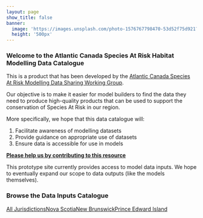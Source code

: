 ```yaml
---
layout: page
show_title: false
banner:
  image: 'https://images.unsplash.com/photo-1576767798470-53d52f75d921?ixlib=rb-4.0.3&ixid=MnwxMjA3fDB8MHxwaG90by1wYWdlfHx8fGVufDB8fHx8&auto=format&fit=crop&w=1160&q=80'
  height: '500px'
---
```


### Welcome to the Atlantic Canada Species At Risk Habitat Modelling Data Catalogue

This is a product that has been developed by the [Atlantic Canada Species At Risk Modelling Data Sharing Working Group](https://atlantichabitatmodels.github.io/communityofpractice/data-sharing/).

Our objective is to make it easier for model builders to find the data they need to produce high-quality products that can be used to support the conservation of Species At Risk in our region.

More specifically, we hope that this data catalogue will:
1. Facilitate awareness of modelling datasets
2. Provide guidance on appropriate use of datasets
3. Ensure data is accessible for use in models

[**Please help us by contributing to this resource**](https://docs.google.com/spreadsheets/d/1_GZKDpZa18Ga0irokXhh-1ZUyF3TPi0Jl_yG4NrdVlk/edit#gid=1416728414)

This prototype site currently provides access to model data inputs. We hope to eventually expand our scope to data outputs (like the models themselves).

### Browse the Data Inputs Catalogue

<div class="text-center"><a class="action-button btn" href="{{ 'catalogue' | relative_url }}" role="button">All Jurisdictions</a><a class="action-button btn" href="{{ 'nova-scotia' | relative_url }}" role="button">Nova Scotia</a><a class="action-button btn" href="{{ 'new-brunswick' | relative_url }}" role="button">New Brunswick</a><a class="action-button btn" href="{{ 'prince-edward-island' | relative_url }}" role="button">Prince Edward Island</a></div>